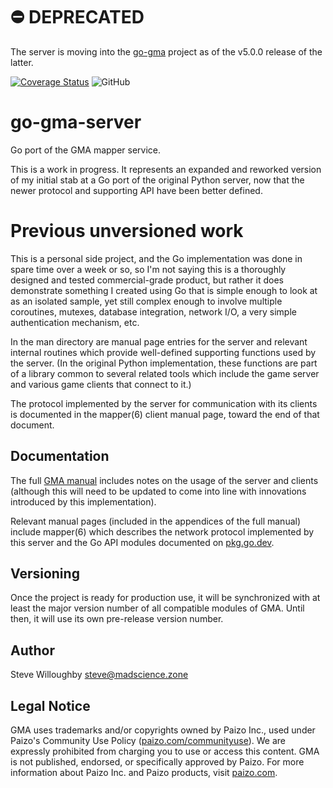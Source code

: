 # ⛔ DEPRECATED
The server is moving into the [go-gma](https://github.com/MadScienceZone/go-gma) project
as of the v5.0.0 release of the latter.

[![Coverage Status](https://coveralls.io/repos/github/MadScienceZone/go-gma-server/badge.svg?branch=main)](https://coveralls.io/github/MadScienceZone/go-gma-server?branch=main)
![GitHub](https://img.shields.io/github/license/MadScienceZone/go-gma-server)
# go-gma-server
Go port of the GMA mapper service.

This is a work in progress. It represents an expanded and reworked
version of my initial stab at a Go port of the original Python server,
now that the newer protocol and supporting API have been better defined.

# Previous unversioned work
This is a personal side project, and the Go implementation was done in spare time
over a week or so, so I'm not saying this is a thoroughly designed and tested
commercial-grade product, but rather it does demonstrate something I created
using Go that is simple enough to look at as an isolated sample, yet still
complex enough to involve multiple coroutines, mutexes, database integration,
network I/O, a very simple authentication mechanism, etc.

In the man directory are manual page entries for the server and relevant 
internal routines which provide well-defined supporting functions used by the
server. (In the original Python implementation, these functions are part of
a library common to several related tools which include the game server and
various game clients that connect to it.)

The protocol implemented by the server for communication with its clients
is documented in the mapper(6) client manual page, toward the end of that
document.

## Documentation
The full [GMA manual](https://www.madscience.zone/gma/gma.pdf) includes
notes on the usage of the server and clients (although this will need to
be updated to come into line with innovations introduced by this
implementation).

Relevant manual pages (included in the appendices of the full manual)
include mapper(6) which describes the network protocol implemented by this
server and the Go API modules documented on [pkg.go.dev](https://pkg.go.dev/github.com/MadScienceZone/go-gma/v4).

## Versioning
Once the project is ready for production use, it will be synchronized
with at least the major version number of all compatible modules of GMA.
Until then, it will use its own pre-release version number.

## Author
Steve Willoughby [steve@madscience.zone](mailto:steve@madscience.zone)

## Legal Notice
GMA uses trademarks and/or copyrights owned by Paizo Inc., used under Paizo's 
Community Use Policy ([paizo.com/communityuse]()). We are expressly prohibited from 
charging you to use or access this content. GMA is not published, endorsed, or 
specifically approved by Paizo. For more information about Paizo Inc. and Paizo 
products, visit [paizo.com]().
